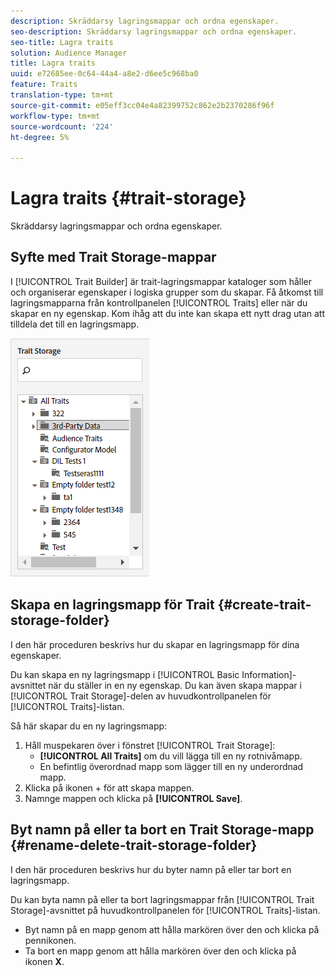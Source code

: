 ```yaml
---
description: Skräddarsy lagringsmappar och ordna egenskaper.
seo-description: Skräddarsy lagringsmappar och ordna egenskaper.
seo-title: Lagra traits
solution: Audience Manager
title: Lagra traits
uuid: e72685ee-0c64-44a4-a8e2-d6ee5c968ba0
feature: Traits
translation-type: tm+mt
source-git-commit: e05eff3cc04e4a82399752c862e2b2370286f96f
workflow-type: tm+mt
source-wordcount: '224'
ht-degree: 5%

---
```



# Lagra traits {#trait-storage}

Skräddarsy lagringsmappar och ordna egenskaper.

<!-- c_tb_storage.xml -->

## Syfte med Trait Storage-mappar

I [!UICONTROL Trait Builder] är trait-lagringsmappar kataloger som håller och organiserar egenskaper i logiska grupper som du skapar. Få åtkomst till lagringsmapparna från kontrollpanelen [!UICONTROL Traits] eller när du skapar en ny egenskap. Kom ihåg att du inte kan skapa ett nytt drag utan att tilldela det till en lagringsmapp.

![](assets/tb_storage.png)

## Skapa en lagringsmapp för Trait {#create-trait-storage-folder}

I den här proceduren beskrivs hur du skapar en lagringsmapp för dina egenskaper.

<!-- t_tb_create_storage.xml -->

Du kan skapa en ny lagringsmapp i [!UICONTROL Basic Information]-avsnittet när du ställer in en ny egenskap. Du kan även skapa mappar i [!UICONTROL Trait Storage]-delen av huvudkontrollpanelen för [!UICONTROL Traits]-listan.

Så här skapar du en ny lagringsmapp:

1. Håll muspekaren över i fönstret [!UICONTROL Trait Storage]:
   * **[!UICONTROL All Traits]** om du vill lägga till en ny rotnivåmapp.
   * En befintlig överordnad mapp som lägger till en ny underordnad mapp.
1. Klicka på ikonen + för att skapa mappen.
1. Namnge mappen och klicka på **[!UICONTROL Save]**.

## Byt namn på eller ta bort en Trait Storage-mapp {#rename-delete-trait-storage-folder}

I den här proceduren beskrivs hur du byter namn på eller tar bort en lagringsmapp.

<!-- t_tb_rename_delete_storage.xml -->

Du kan byta namn på eller ta bort lagringsmappar från [!UICONTROL Trait Storage]-avsnittet på huvudkontrollpanelen för [!UICONTROL Traits]-listan.

* Byt namn på en mapp genom att hålla markören över den och klicka på pennikonen.
* Ta bort en mapp genom att hålla markören över den och klicka på ikonen **X**.